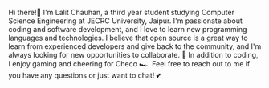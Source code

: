 Hi there!👋 I'm Lalit Chauhan, a third year student studying Computer Science Engineering at JECRC University, Jaipur. I'm passionate about coding and software development, and I love to learn new programming languages and technologies.
I believe that open source is a great way to learn from experienced developers and give back to the community, and I'm always looking for new opportunities to collaborate. 👀
In addition to coding, I enjoy gaming and cheering for Checo 🏎️. Feel free to reach out to me if you have any questions or just want to chat! 💕

<!---
LalitChauhan56/LalitChauhan56 is a ✨ special ✨ repository because its `README.md` (this file) appears on your GitHub profile.
You can click the Preview link to take a look at your changes.
--->
